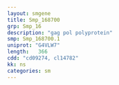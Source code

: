 ```yaml
---
layout: smgene
title: Smp_168700
grp: Smp_16
description: "gag pol polyprotein"
smp: Smp_168700.1
uniprot: "G4VLW7"
length:   366
cdd: "cd09274, cl14782"
kk: ns
categories: sm
---
```

